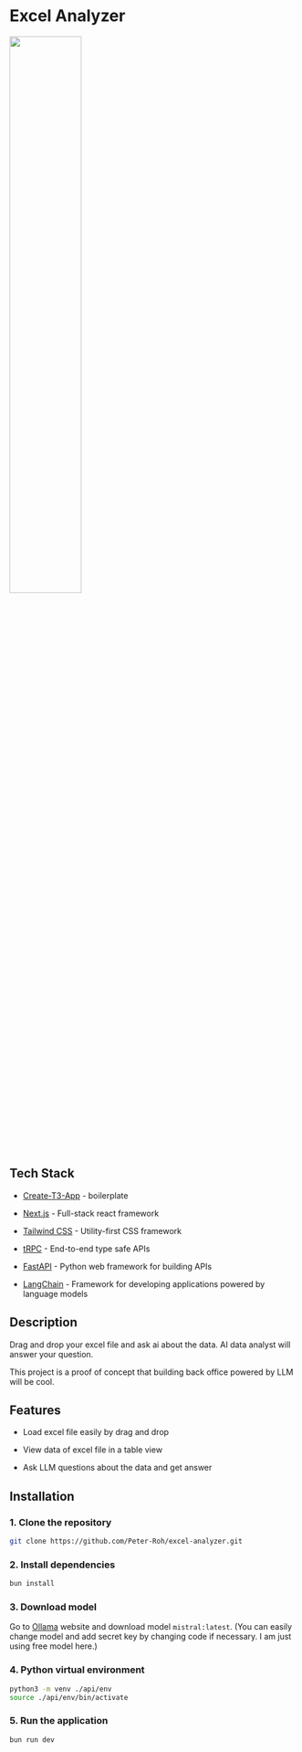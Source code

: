 # Excel Analyzer

<img src="https://github.com/Peter-Roh/excel-analyzer/assets/36218264/b17a5de5-849f-4e60-8ea8-020f9ae6ea3d" width="50%" />

## Tech Stack

- [Create-T3-App](https://create.t3.gg/) - boilerplate

- [Next.js](https://nextjs.org) - Full-stack react framework

- [Tailwind CSS](https://tailwindcss.com) - Utility-first CSS framework

- [tRPC](https://trpc.io) - End-to-end type safe APIs

- [FastAPI](https://fastapi.tiangolo.com/) - Python web framework for building APIs

- [LangChain](https://www.langchain.com/) - Framework for developing applications powered by language models

## Description

Drag and drop your excel file and ask ai about the data. AI data analyst will answer your question.

This project is a proof of concept that building back office powered by LLM will be cool.

## Features

- Load excel file easily by drag and drop

- View data of excel file in a table view

- Ask LLM questions about the data and get answer

## Installation

### 1. Clone the repository

```bash
git clone https://github.com/Peter-Roh/excel-analyzer.git
```

### 2. Install dependencies

```bash
bun install
```

### 3. Download model

Go to [Ollama](https://ollama.com/) website and download model `mistral:latest`. (You can easily change model and add secret key by changing code if necessary. I am just using free model here.)

### 4. Python virtual environment

```bash
python3 -m venv ./api/env
source ./api/env/bin/activate
```

### 5. Run the application

```bash
bun run dev
```
